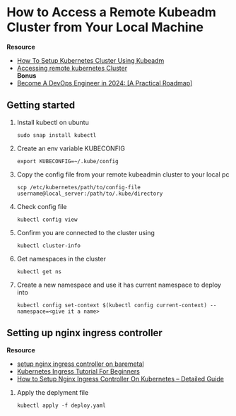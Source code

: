 # How to Access a Remote Kubeadm Cluster from Your Local Machine

**Resource**
- [How To Setup Kubernetes Cluster Using Kubeadm](https://devopscube.com/setup-kubernetes-cluster-kubeadm/)
- [Accessing remote kubernetes Cluster](https://k21academy.com/docker-kubernetes/accessing-remote-kubeadm-cluster/)  
**Bonus**
- [Become A DevOps Engineer in 2024: [A Practical Roadmap]](https://devopscube.com/)


## Getting started

1. Install kubectl on ubuntu
    ```
    sudo snap install kubectl
    ```

2. Create an env variable KUBECONFIG
    ```
    export KUBECONFIG=~/.kube/config
    ```
3. Copy the config file from your remote kubeadmin cluster to your local pc
    ```
    scp /etc/kubernetes/path/to/config-file username@local_server:/path/to/.kube/directory
    ```

4. Check config file
    ```
    kubectl config view
    ```

5. Confirm you are connected to the cluster using
    ```
    kubectl cluster-info
    ```

6. Get namespaces in the cluster
    ```
    kubectl get ns
    ```

7. Create a new namespace and use it has current namespace to deploy into
    ```
    kubectl config set-context $(kubectl config current-context) --namespace=<give it a name>
    ```


## Setting up nginx ingress controller

**Resource**

- [setup nginx ingress controller on baremetal](https://kubernetes.github.io/ingress-nginx/deploy/#bare-metal-clusters)
- [Kubernetes Ingress Tutorial For Beginners](https://devopscube.com/kubernetes-ingress-tutorial/)
- [How to Setup Nginx Ingress Controller On Kubernetes – Detailed Guide](https://devopscube.com/setup-ingress-kubernetes-nginx-controller/)

1. Apply the deplyment file
    ```
    kubectl apply -f deploy.yaml
    ```
